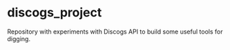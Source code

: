 # discogs_project

Repository with experiments with Discogs API to build some useful tools for digging.
